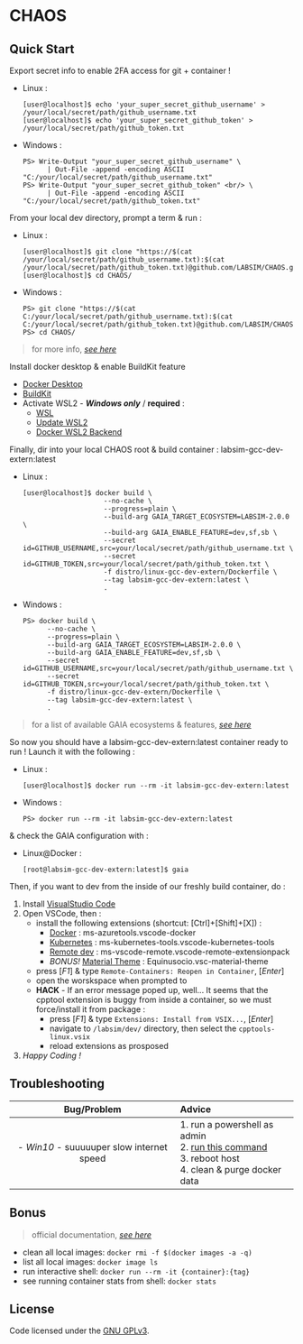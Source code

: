 # CHAOS

## Quick Start

Export secret info to enable 2FA access for git + container !

- Linux :

  ```console
  [user@localhost]$ echo 'your_super_secret_github_username' > /your/local/secret/path/github_username.txt
  [user@localhost]$ echo 'your_super_secret_github_token' > /your/local/secret/path/github_token.txt
  ```

- Windows :

  ```console
  PS> Write-Output "your_super_secret_github_username" \
        | Out-File -append -encoding ASCII "C:/your/local/secret/path/github_username.txt"
  PS> Write-Output "your_super_secret_github_token" <br/> \
        | Out-File -append -encoding ASCII "C:/your/local/secret/path/github_token.txt"
  ```

From your local dev directory, prompt a term & run :

- Linux :

  ```console
  [user@localhost]$ git clone "https://$(cat /your/local/secret/path/github_username.txt):$(cat /your/local/secret/path/github_token.txt)@github.com/LABSIM/CHAOS.git"
  [user@localhost]$ cd CHAOS/
  ```

- Windows :

  ```console
  PS> git clone "https://$(cat C:/your/local/secret/path/github_username.txt):$(cat C:/your/local/secret/path/github_token.txt)@github.com/LABSIM/CHAOS.git"
  PS> cd CHAOS/
  ```

> for more info, [*see here*](https://help.github.com/en/github/authenticating-to-github/creating-a-personal-access-token-for-the-command-line)

Install docker desktop & enable BuildKit feature

- [Docker Desktop](https://www.docker.com/products/docker-desktop)
- [BuildKit](https://docs.docker.com/develop/develop-images/build_enhancements/#to-enable-buildkit-builds)
- Activate WSL2 - _**Windows only**_ / **required** :
  -  [WSL](https://docs.microsoft.com/fr-fr/windows/wsl/install-win10)
  -  [Update WSL2](https://docs.microsoft.com/fr-fr/windows/wsl/install-win10#update-to-wsl-2)
  -  [Docker WSL2 Backend](https://docs.docker.com/docker-for-windows/wsl/#install)

Finally, dir into your local CHAOS root & build container :
labsim-gcc-dev-extern:latest
- Linux :

  ```console
  [user@localhost]$ docker build \
                      --no-cache \
                      --progress=plain \
                      --build-arg GAIA_TARGET_ECOSYSTEM=LABSIM-2.0.0 \
                      --build-arg GAIA_ENABLE_FEATURE=dev,sf,sb \
                      --secret id=GITHUB_USERNAME,src=your/local/secret/path/github_username.txt \
                      --secret id=GITHUB_TOKEN,src=your/local/secret/path/github_token.txt \
                      -f distro/linux-gcc-dev-extern/Dockerfile \
                      --tag labsim-gcc-dev-extern:latest \
                      .
  ```

- Windows :

  ```console
  PS> docker build \
        --no-cache \
        --progress=plain \
        --build-arg GAIA_TARGET_ECOSYSTEM=LABSIM-2.0.0 \
        --build-arg GAIA_ENABLE_FEATURE=dev,sf,sb \
        --secret id=GITHUB_USERNAME,src=your/local/secret/path/github_username.txt \
        --secret id=GITHUB_TOKEN,src=your/local/secret/path/github_token.txt \
        -f distro/linux-gcc-dev-extern/Dockerfile \
        --tag labsim-gcc-dev-extern:latest \
        .
  ```
> for a list of available GAIA ecosystems & features, [*see here*](https://github.com/LABSIM/GAIA/tree/master/ecosystem)

So now you should have a labsim-gcc-dev-extern:latest container ready to run ! Launch it with the following :

- Linux :

  ```console
  [user@localhost]$ docker run --rm -it labsim-gcc-dev-extern:latest
  ```

- Windows :

  ```console
  PS> docker run --rm -it labsim-gcc-dev-extern:latest
  ```

& check the GAIA configuration with :

- Linux@Docker :

  ```console
  [root@labsim-gcc-dev-extern:latest]$ gaia
  ```

Then, if you want to dev from the inside of our freshly build container, do :

1. Install [VisualStudio Code](https://code.visualstudio.com/)
2. Open VSCode, then :
   - install the following extensions (shortcut: [Ctrl]+[Shift]+[X]) :
      -  [Docker](https://marketplace.visualstudio.com/items?itemName=ms-azuretools.vscode-docker) : ms-azuretools.vscode-docker
      -  [Kubernetes](https://marketplace.visualstudio.com/items?itemName=ms-kubernetes-tools.vscode-kubernetes-tools) : ms-kubernetes-tools.vscode-kubernetes-tools
      -  [Remote dev](https://marketplace.visualstudio.com/items?itemName=ms-vscode-remote.vscode-remote-extensionpack) : ms-vscode-remote.vscode-remote-extensionpack
      -  *BONUS!* [Material Theme](https://marketplace.visualstudio.com/items?itemName=Equinusocio.vsc-material-theme) : Equinusocio.vsc-material-theme
   - press [_F1_] & type ```Remote-Containers: Reopen in Container```, [_Enter_]
   - open the worskspace when prompted to
   - **HACK** - If an error message poped up, well... It seems that the cpptool extension is buggy from inside a container, so we must force/install it from package :
      - press [_F1_] & type ```Extensions: Install from VSIX...```, [_Enter_]
      - navigate to ```/labsim/dev/``` directory, then select the ```cpptools-linux.vsix```
      - reload extensions as prosposed
3. *Happy Coding !*

## Troubleshooting

| Bug/Problem | Advice |
| :--: | :-- |
| - *Win10* - suuuuuper slow internet speed | 1. run a powershell as admin <br/>2. [run this command](https://github.com/docker/for-win/issues/698#issuecomment-314902326) <br/>3. reboot host <br/>4. clean & purge docker data |

## Bonus

> official documentation, [*see here*](https://code.visualstudio.com/docs/remote/containers)

- clean all local images: `docker rmi -f $(docker images -a -q)`
- list all local images: `docker image ls`
- run interactive shell: `docker run --rm -it {container}:{tag}`
- see running container stats from shell: `docker stats`

## License

Code licensed under the [GNU GPLv3](COPYING).
